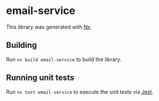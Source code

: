 # email-service

This library was generated with [Nx](https://nx.dev).

## Building

Run `nx build email-service` to build the library.

## Running unit tests

Run `nx test email-service` to execute the unit tests via [Jest](https://jestjs.io).
